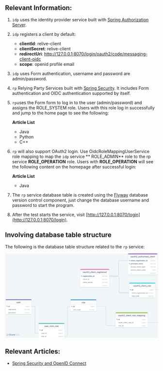 ## Relevant Information:

1. `idp` uses the identity provider service built
   with [Spring Authorization Server](https://spring.io/projects/spring-authorization-server).

2. `idp` registers a client by default:
    - **clientId**: relive-client
    - **clientSecret**: relive-client
    - **redirectUri**: http://127.0.0.1:8070/login/oauth2/code/messaging-client-oidc
    - **scope**: openid profile email

3. `idp` uses Form authentication, username and password are admin/password.

4. `rp` Relying Party Services built
   with [Spring Security](https://docs.spring.io/spring-security/reference/servlet/oauth2/login/index.html). It includes
   Form authentication and OIDC authentication supported by itself.

5. `rp`uses the Form form to log in to the user (admin/password) and assigns the ROLE_SYSTEM role. Users with this role
   log in successfully and jump to the home page to see the following:

   **Article List**

    - Java
    - Python
    - C++

6. `rp` will also support OAuth2 login. Use OidcRoleMappingUserService role mapping to map the `idp` service **
   ROLE_ADMIN** role to the rp service **ROLE_OPERATION** role. Users with **ROLE_OPERATION** will see the following
   content on the homepage after successful login:

   **Article List**

    - Java

7. The `rp` service database table is created using the [Flyway](https://flywaydb.org/) database version control
   component, just change the database username and password to start the program.

8. After the test starts the service, visit [http://127.0.0.1:8070/login](http://127.0.0.1:8070/login).

## Involving database table structure

The following is the database table structure related to the `rp` service:

![](./images/oauth2_sql_model.png)

## Relevant Articles:

- [Spring Security and OpenID Connect](https://relive27.github.io/blog/springn-security-oidc)
